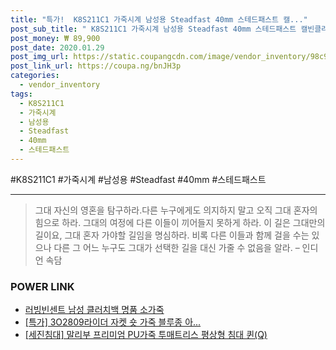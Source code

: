 ```yaml
--- 
title: "특가!  K8S211C1 가죽시계 남성용 Steadfast 40mm 스테드패스트 캘..." 
post_sub_title: " K8S211C1 가죽시계 남성용 Steadfast 40mm 스테드패스트 캘빈클라인 CalvinKlein" 
post_money: ₩ 89,900 
post_date: 2020.01.29 
post_img_url: https://static.coupangcdn.com/image/vendor_inventory/98c9/aabfa06cab749e87398919770c9de4c71c0ded92be441d76d47d81547261.jpg 
post_link_url: https://coupa.ng/bnJH3p 
categories: 
  - vendor_inventory 
tags: 
  - K8S211C1 
  - 가죽시계 
  - 남성용 
  - Steadfast 
  - 40mm 
  - 스테드패스트 
--- 
```

  #K8S211C1 #가죽시계 #남성용 #Steadfast #40mm #스테드패스트 
<hr> 

> 그대 자신의 영혼을 탐구하라.다른 누구에게도 의지하지 말고 오직 그대 혼자의 힘으로 하라. 그대의 여정에 다른 이들이 끼어들지 못하게 하라. 이 길은 그대만의 길이요,  그대 혼자 가야할 길임을 명심하라.  비록 다른 이들과 함께 걸을 수는 있으나 다른 그 어느 누구도 그대가 선택한 길을 대신 가줄 수 없음을 알라. – 인디언 속담 


### POWER LINK

* <a href="https://blog.naver.com/fasyy4321/221786660511" target="_blank">러빙빈센트 남성 클러치백 명품 소가죽</a>
* <a href="https://blog.naver.com/sakai111/221787016990" target="_blank">[특가] 3O2809라이더 자켓 숏 가죽 블루종 아...</a>
* <a href="https://blog.naver.com/sakai111/221780909972" target="_blank">[세진침대] 말리부 프리미엄 PU가죽 투매트리스 평상형 침대 퀸(Q)</a>
